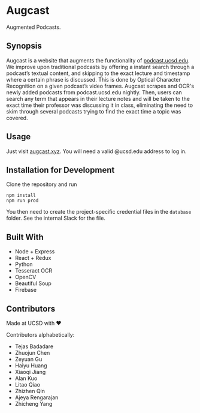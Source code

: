 # Augcast
Augmented Podcasts.

## Synopsis

Augcast is a website that augments the functionality of [podcast.ucsd.edu](podcast.ucsd.edu). We improve upon traditional podcasts by offering a instant search through a podcast’s textual content, and skipping to the exact lecture and timestamp where a certain phrase is discussed. This is done by Optical Character Recognition on a given podcast’s video frames. Augcast scrapes and OCR's newly added podcasts from podcast.ucsd.edu nightly. Then, users can search any term that appears in their lecture notes and will be taken to the exact time their professor was discussing it in class, eliminating the need to skim through several podcasts trying to find the exact time a topic was covered.

## Usage

Just visit [augcast.xyz](http://www.augcast.xyz). You will need a valid @ucsd.edu address to log in.

## Installation for Development

Clone the repository and run
```
npm install
npm run prod
```

You then need to create the project-specific credential files in the ```database``` folder. See the internal Slack for the file.

## Built With

 * Node + Express
 * React + Redux
 * Python
 * Tesseract OCR
 * OpenCV
 * Beautiful Soup
 * Firebase

## Contributors
Made at UCSD with ❤️

Contributors alphabetically:

* Tejas Badadare
* Zhuojun Chen
* Zeyuan Gu
* Haiyu Huang
* Xiaoqi Jiang
* Alan Kuo
* Litao Qiao
* Zhizhen Qin
* Ajeya Rengarajan
* Zhicheng Yang
